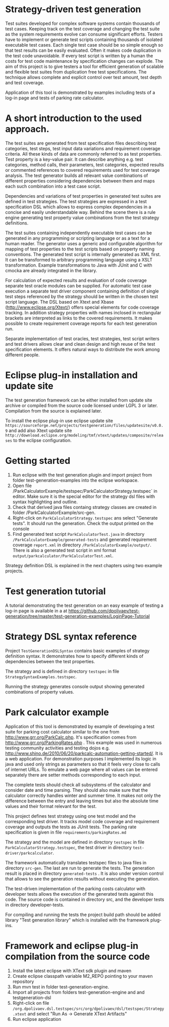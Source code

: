 Strategy-driven test generation
===============================

Test suites developed for complex software systems contain thousands of test cases. Keeping track on the test coverage and changing the test suite as the system requirements evolve can consume significant efforts. Testers have to implement or generate test scripts containing thousands of isolated executable test cases. Each single test case should be so simple enough so that test results can be easily evaluated. Often it makes code duplication in the test code unavoidable. If every test script is written by a human the costs for test code maintenance by specification changes can explode. The aim of this project is to give testers a tool for efficient generation of scalable and flexible test suites from duplication free test specifications. The technique allows complete and explicit control over test amount, test depth and test coverage.

Application of this tool is demonstrated by examples including tests of a log-in page and tests of parking rate calculator.

A short introduction to the used approach.
=========================================
The test suites are generated from test specification files describing test categories, test steps, test input data variations and requirement coverage criteria. All these kinds of data are commonly referred to as test properties. Test property is a key-value pair. It can describe anything e.g. test categories, method calls, their parameters, test categories, expected results or commented references to covered requirements used for test coverage analysis. The test generator builds all relevant value combinations of different properties considering dependencies between them and maps each such combination into a test case script.

Dependencies and variations of test properties in generated test suites are defined in test strategies. The test strategies are expressed in a test specification DSL which allows to express complex dependencies in a concise and easily understandable way. Behind the scene there is a rule engine generating test property value combinations from the test strategy definitions.

The test suites containing independently executable test cases can be generated in any programming or scripting language or as a text for a human reader. The generator uses a generic and configurable algorithm for mapping of test properties to the test scripts based on property naming conventions. The generated test script is internally generated as XML first. It can be transformed to arbitrary programming language using  a XSLT transformation. Example transformations to Java with JUnit and C with cmocka are already integrated in the library.

For calculation of expected results and evaluation of code coverage separate test oracle modules can be supplied. For automatic test case execution a separate test driver component containing definition of single test steps referenced by the strategy should be written in the chosen test script language. The DSL based on Xtext and Xbase (http://www.eclipse.org/Xtext/) offers special elements for code coverage tracking. In addition strategy properties with names inclosed in rectangular brackets are interpreted as links to the covered requirements. It makes possible to create requirement coverage reports for each test generation run.

Separate implementation of test oracles, test strategies, test script writers and test drivers allows clear and clean design and high reuse of the test specification elements. It offers natural ways to distribute the work among different people.

Eclipse plug-in installation and update site
=========================================
The test generation framework can be either installed from update site archive or compiled from the source code licensed under LGPL 3 or later. Compilation from the source is explained later.

To install the eclipse plug-in use eclipse update site `https://sourceforge.net/projects/testgeneration/files/updatesite/v0.0.9` and add also Xtext update site `http://download.eclipse.org/modeling/tmf/xtext/updates/composite/releases` to the eclipse configuration.

Getting started
===============

1. Run eclipse with the test generation plugin and  import project from folder test-generation-examples into the eclipse workspace.
2. Open file /ParkCalculatorExample/testspec/ParkCalculatorStrategy.testspec` in editor. Make sure it is the special editor for the strategy dsl files with syntax highlighting and outline.
3. Check that derived java files containg strategy classes are created in folder /ParkCalculatorExample/src-gen.
4. Right-click on `ParkCalculatorStrategy.testspec` ans select "Generate tests". It should run the generation. Check the output printed on the console
5. Find generated test script `ParkCalculatorTest.java` in directory `/ParkCalculatorExample/generated-tests` and generated requirement coverage `report.xml` in directory `/ParkCalculatorExample/output/`. There is also a generated test script in xml format `output/parkcalculator/ParkCalculatorTest.xml`.

Strategy definition DSL is explained in the next chapters using two example projects.

Test generation tutorial
==========================
A tutorial demonstrating the test generation on an easy example of testing a log-in page is available in a at https://github.com/dpolivaev/test-generation/tree/master/test-generation-examples/LoginPage-Tutorial

Strategy DSL syntax reference
============================

Project `TestGenerationDSLSyntax` contains basic examples of strategy definition syntax. It demonstrates how to specify different kinds of dependencies between the test properties.

The strategy and is defined in directory `testspec` in file `StrategySyntaxExamples.testspec`.

Running the strategy generates console output showing generated combinations of property values.

Park calculator example
===============================

Application of this tool is demonstrated by example of developing a test suite for parking cost calculator similar to the one from http://www.grr.org/ParkCalc.php. It's specification comes from http://www.grr.org/ParkingRates.php . This example was used in numerous testing community activities and testing dojos e.g. http://www.shino.de/2010/06/20/parkcalc-automation-getting-started/.  It is a web application. For demonstration purposes I implemented its logic in java and used only strings as parameters so that it feels very close to calls of internet URLs. To emulate a web page where all values can be entered separately there are setter methods corresponding to each input.

The complete tests should check all subsystems of the calculator and consider date and time parsing. They should also make sure that the calculator correctly handles winter and summer time. It makes not only the difference between the entry and leaving times but also the absolute time values and their format relevant for the test.

This project defines test strategy using one test model and the corresponding test driver. It tracks model code coverage and requirement coverage and outputs the tests as JUnit tests. The parking rate specification is given in file `requirements/parkingRates.md`

The strategy and the model are defined in directory `testspec` in file `ParkCalculatorStrategy.testspec`, the test driver in directory `test-driver/parkcalculator`.

The framework automatically translates testspec files to java files in directory `src-gen`. The last are run to generate the tests. The generation result is placed in directory `generated-tests` . It is also under version control that allows to see the generation results without executing the generation.

The test-driven implementation of the parking costs calculator with developer tests allows the execution of the generated tests against this code. The source code is contained in directory src, and the developer tests in directory developer-tests.

For compiling and running the tests the project build path should be added library "Test generation library" which is installed with the framework plug-ins.


Framework and eclipse plug-in compilation from the source code
=========================================
1. Install the latest eclipse with XText sdk plugin and maven
2. Create eclipse classpath variable M2_REPO pointing to your maven repository
3. Run mvn test in folder test-generation-engine.
4. Import all projects from folders test-generation-engine and and testgeneration-dsl
5. Right-click on file `/org.dpolivaev.dsl.testspec/src/org/dpolivaev/dsl/testspec/Strategy.xtext` and select "Run As -> Generate XText Artifacts"
6. Run eclipse application